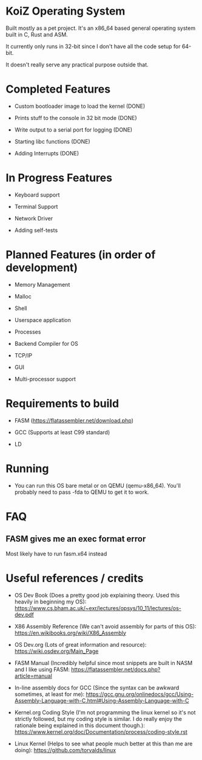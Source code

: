 # KoiZ Operating System

Built mostly as a pet project. It's an x86_64 based general operating system built in C, Rust and ASM.

It currently only runs in 32-bit since I don't have all the code setup for 64-bit.

It doesn't really serve any practical purpose outside that.


# Completed Features

- Custom bootloader image to load the kernel (DONE)

- Prints stuff to the console in 32 bit mode (DONE)

- Write output to a serial port for logging (DONE)

- Starting libc functions (DONE)

- Adding Interrupts (DONE)


# In Progress Features

- Keyboard support

- Terminal Support

- Network Driver

- Adding self-tests


# Planned Features (in order of development)

- Memory Management

- Malloc 

- Shell

- Userspace application

- Processes

- Backend Compiler for OS

- TCP/IP

- GUI

- Multi-processor support


# Requirements to build

- FASM (https://flatassembler.net/download.php)

- GCC (Supports at least C99 standard)

- LD


# Running

- You can run this OS bare metal or on QEMU (qemu-x86_64). You'll probably need to pass -fda to QEMU to get it to work.


# FAQ

## FASM gives me an exec format error

Most likely have to run fasm.x64 instead


# Useful references / credits

- OS Dev Book (Does a pretty good job explaining theory. Used this heavily in beginning my OS): https://www.cs.bham.ac.uk/~exr/lectures/opsys/10_11/lectures/os-dev.pdf

- X86 Assembly Reference (We can't avoid assembly for parts of this OS): https://en.wikibooks.org/wiki/X86_Assembly

- OS Dev.org (Lots of great information and resource): https://wiki.osdev.org/Main_Page

- FASM Manual (Incredibly helpful since most snippets are built in NASM and I like using FASM: https://flatassembler.net/docs.php?article=manual

- In-line assembly docs for GCC (Since the syntax can be awkward sometimes, at least for me): https://gcc.gnu.org/onlinedocs/gcc/Using-Assembly-Language-with-C.html#Using-Assembly-Language-with-C 

- Kernel.org Coding Style (I'm not programming the linux kernel so it's not strictly followed, but my coding style is similar. I do really enjoy the rationale being explained in this document though.): https://www.kernel.org/doc/Documentation/process/coding-style.rst 

- Linux Kernel (Helps to see what people much better at this than me are doing): https://github.com/torvalds/linux 